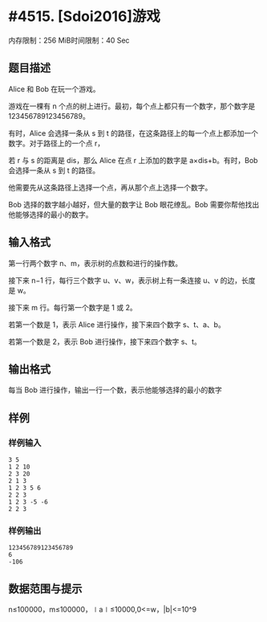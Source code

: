 # #4515. [Sdoi2016]游戏

内存限制：256 MiB时间限制：40 Sec

## 题目描述

Alice 和 Bob 在玩一个游戏。

游戏在一棵有 n 个点的树上进行。最初，每个点上都只有一个数字，那个数字是 123456789123456789。

有时，Alice 会选择一条从 s 到 t 的路径，在这条路径上的每一个点上都添加一个数字。对于路径上的一个点 r，

若 r 与 s 的距离是 dis，那么 Alice 在点 r 上添加的数字是 a&times;dis+b。有时，Bob 会选择一条从 s 到 t 的路径。

他需要先从这条路径上选择一个点，再从那个点上选择一个数字。

Bob 选择的数字越小越好，但大量的数字让 Bob 眼花缭乱。Bob 需要你帮他找出他能够选择的最小的数字。

## 输入格式

第一行两个数字 n、m，表示树的点数和进行的操作数。

接下来 n&minus;1 行，每行三个数字 u、v、w，表示树上有一条连接 u、v 的边，长度是 w。

接下来 m 行。每行第一个数字是 1 或 2。

若第一个数是 1，表示 Alice 进行操作，接下来四个数字 s、t、a、b。

若第一个数是 2，表示 Bob 进行操作，接下来四个数字 s、t。

## 输出格式

每当 Bob 进行操作，输出一行一个数，表示他能够选择的最小的数字

## 样例

### 样例输入

    
    3 5
    1 2 10
    2 3 20
    2 1 3
    1 2 3 5 6
    2 2 3
    1 2 3 -5 -6
    2 2 3
    

### 样例输出

    
    123456789123456789
    6
    -106
    

## 数据范围与提示

 n&le;100000，m&le;100000，∣a∣&le;10000,0<=w，|b|<=10^9
